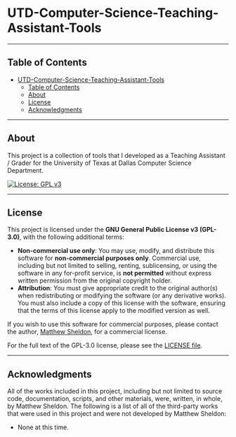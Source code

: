 # UTD-Computer-Science-Teaching-Assistant-Tools

---

## Table of Contents

- [UTD-Computer-Science-Teaching-Assistant-Tools](#utd-computer-science-teaching-assistant-tools)
  - [Table of Contents](#table-of-contents)
  - [About](#about)
  - [License](#license)
  - [Acknowledgments](#acknowledgments)

---

## About

This project is a collection of tools that I developed as a Teaching Assistant / Grader for the University of Texas at Dallas Computer Science Department.

[![License: GPL v3](https://img.shields.io/badge/License-GPLv3-blue.svg)](https://www.gnu.org/licenses/gpl-3.0)

---

## License

This project is licensed under the **GNU General Public License v3 (GPL-3.0)**, with the following additional terms:

- **Non-commercial use only**: You may use, modify, and distribute this software for **non-commercial purposes only**. Commercial use, including but not limited to selling, renting, sublicensing, or using the software in any for-profit service, is **not permitted** without express written permission from the original copyright holder.
- **Attribution**: You must give appropriate credit to the original author(s) when redistributing or modifying the software (or any derivative works). You must also include a copy of this license with the software, ensuring that the terms of this license apply to the modified version as well.

If you wish to use this software for commercial purposes, please contact the author, [Matthew Sheldon](mailto:mattsheldon@gmail.com), for a commercial license.

For the full text of the GPL-3.0 license, please see the [LICENSE file](./LICENSE).

---

## Acknowledgments

All of the works included in this project, including but not limited to source code, documentation, scripts, and other materials, were, written, in whole, by Matthew Sheldon. The following is a list of all of the third-party works that were used in this project and were not developed by Matthew Sheldon:

- None at this time.